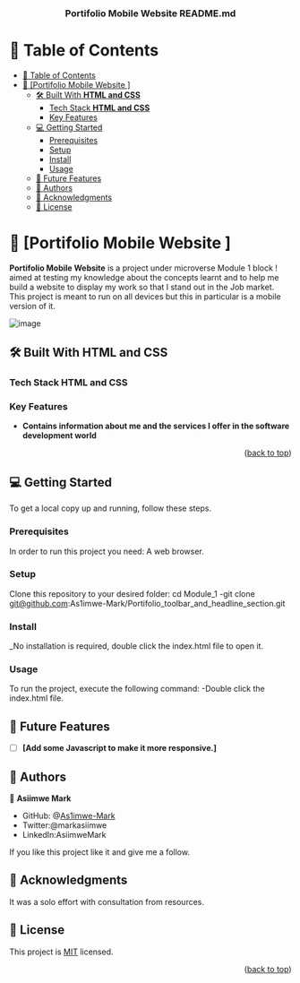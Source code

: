 <a name="readme-top"></a>


<div align="center">
  

  <h3><b>Portifolio Mobile Website README.md</b></h3>

</div>

# 📗 Table of Contents

- [📗 Table of Contents](#-table-of-contents)
- [📖 \[Portifolio Mobile Website \] ](#-portifolio-mobile-website--)
  - [🛠 Built With **HTML and CSS**](#-built-with-html-and-css)
    - [Tech Stack **HTML and CSS**](#tech-stack-html-and-css)
    - [Key Features ](#key-features-)
  - [💻 Getting Started ](#-getting-started-)
    - [Prerequisites](#prerequisites)
    - [Setup](#setup)
    - [Install](#install)
    - [Usage](#usage)
  - [🔭 Future Features ](#-future-features-)
  - [👥 Authors ](#-authors-)
  - [🙏 Acknowledgments ](#-acknowledgments-)
  - [📝 License ](#-license-)


# 📖 [Portifolio Mobile Website ] <a name="about-project"></a>
**Portifolio Mobile Website** is a project under microverse Module 1 block ! aimed at testing my knowledge about the concepts learnt and to help me build a website to display my work so that I stand out in the Job market.
This project is meant to run on all devices but this in particular is a mobile version of it.

![image](https://github.com/As1imwe-Mark/Portifolio_toolbar_and_headline_section/assets/100065970/80b2bb40-54c8-4ebb-9ae9-7c30991bc7d9)

## 🛠 Built With **HTML and CSS**

### Tech Stack **HTML and CSS**
### Key Features <a name="key-features"></a>
- **Contains information about me and the services I offer in the software development world**

<p align="right">(<a href="#readme-top">back to top</a>)</p>

## 💻 Getting Started <a name="getting-started"></a>

To get a local copy up and running, follow these steps.

### Prerequisites

In order to run this project you need: A web browser.
### Setup

Clone this repository to your desired folder:
cd Module_1
-git clone git@github.com:As1imwe-Mark/Portifolio_toolbar_and_headline_section.git

### Install

_No installation is required, double click the index.html file to open it.

### Usage

To run the project, execute the following command:
-Double click the index.html file.

## 🔭 Future Features <a name="future-features"></a>

- [ ] **[Add some Javascript to make it more responsive.]**

## 👥 Authors <a name="authors"></a>

👤 **Asiimwe Mark**

- GitHub: @[As1imwe-Mark](https://github.com/As1imwe-Mark)
- Twitter:@markasiimwe
- LinkedIn:AsiimweMark


If you like this project like it and give me a follow.


## 🙏 Acknowledgments <a name="acknowledgements"></a>

It was a solo effort with consultation from resources.



## 📝 License <a name="license"></a>

This project is [MIT](./LICENSE) licensed.


<p align="right">(<a href="#readme-top">back to top</a>)</p>

